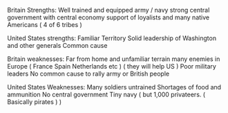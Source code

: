 Britain Strengths:
Well trained and equipped army / navy
strong central government with central economy
support of loyalists and many native Americans ( 4 of 6 tribes )

United States strengths:
Familiar Territory 
Solid leadership of Washington and other generals
Common cause 

Britain weaknesses:
Far from home and unfamiliar terrain
many enemies in Europe ( France Spain Netherlands etc ) ( they will help US )
Poor military leaders 
No common cause to rally army or British people 

United States Weaknesses:
Many soldiers untrained
Shortages of food and ammunition
No central government
Tiny navy ( but 1,000 privateers. ( Basically pirates ) )

